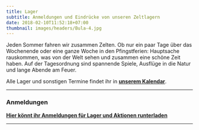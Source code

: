 ```yaml
---
title: Lager
subtitle: Anmeldungen und Eindrücke von unseren Zeltlagern
date: 2018-02-10T11:52:18+07:00
thumbnail: images/headers/Bula-4.jpg
---
```

Jeden Sommer fahren wir zusammen Zelten.
Ob nur ein paar Tage über das Wochenende oder eine ganze Woche in den Pfingstferien:
Hauptsache rauskommen, was von der Welt sehen und zusammen eine schöne Zeit haben.
Auf der Tagesordnung sind spannende Spiele, Ausflüge in die Natur und lange Abende am Feuer.

Alle Lager und sonstigen Termine findet ihr in **[unserem Kalendar](https://cloud.barrakuda.de/apps/calendar/embed/w6jo3JALqTN4cgtT)**.

- - -

### Anmeldungen

**[Hier könnt ihr Anmeldungen für Lager und Aktionen runterladen](/downloads)**

- - -